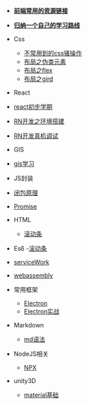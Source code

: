<!--
 * @Descripttion: 
 * @version: 
 * @Author: suckson
 * @Date: 2019-04-02 12:06:29
 * @LastEditors: suckson
 * @LastEditTime: 2019-11-22 17:31:24
 -->
- [**前端常用的资源链接**](/slientdoc/web/moudle.md)
- [**归纳一个自己的学习路线**](/slientdoc/web/studyweb.md)
- Css
  - [不常用到的css骚操作](/slientdoc/web/html/cssoperation)
  - [布局之伪类元素](/slientdoc/web/html/css-weilie)
  - [布局之flex](/slientdoc/web/html/flex)
  - [布局之gird](/slientdoc/web/html/gird)

- React
- [react初步学期](/slientdoc/web/react/react.md)
- [RN开发之环境搭建](/slientdoc/web/react/react-rn1.md)
- [RN开发真机调试](/slientdoc/web/react/reactdebugger.md)

- GIS
- [gis学习](/slientdoc/web/gis/gis.md)

- JS封装
- [闭包原理](/slientdoc/web/jsmoudle/bibao.md)
- [Promise](/slientdoc/web/jsmoudle/promise.md)

- HTML
  - [滚动条](/slientdoc/web/html/scroll.md)

- Es6
    -[滚动条](/slientdoc/web/es6/es6.md)

- [serviceWork](/slientdoc/web/servicework/servicework.md)
- [webassembly](/slientdoc/web/webassembly/webassembly.md)

- 常用框架
  - [Electron](/slientdoc/web/frame/electron.md)
  - [Electron实战](/slientdoc/web/frame/electronpritice.md)

- Markdown
  - [md语法](/slientdoc/web/md/syntax.md)

- NodeJS相关
  - [NPX](/slientdoc/node/npx)

- unity3D
  - [material基础](/slientdoc/unity3d/unity3d_material)
